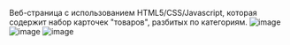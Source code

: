 Веб-страница с использованием HTML5/CSS/Javascript, которая содержит набор карточек "товаров", разбитых по категориям. 
![image](https://github.com/vvvkks/product-catalog/assets/89826699/466ba285-2678-4527-9b7c-803e58b3c545)
![image](https://github.com/vvvkks/product-catalog/assets/89826699/e411109c-f84e-44c6-b837-8d8901f657f9)
![image](https://github.com/vvvkks/product-catalog/assets/89826699/83c74c45-5f17-4125-8ff2-215b7579ac4b)
